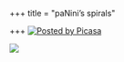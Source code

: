 +++
title = "paNini’s spirals"

+++
[![Posted by
Picasa](https://i1.wp.com/photos1.blogger.com/pbp.gif)](http://picasa.google.com/)

[![](https://i1.wp.com/photos1.blogger.com/img/133/1300/400/spirals.jpg)](http://photos1.blogger.com/img/133/1300/640/spirals.jpg)
